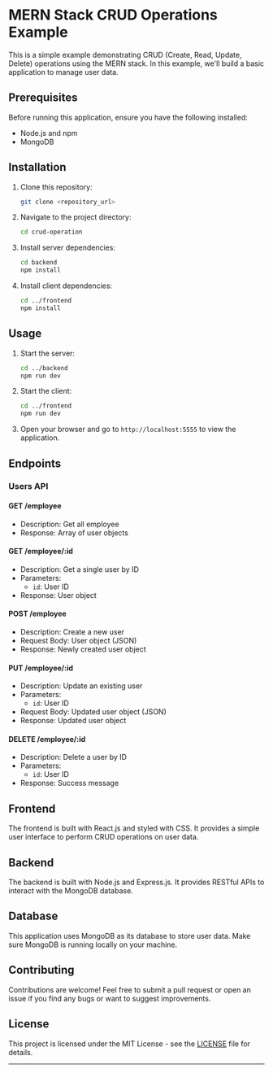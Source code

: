 # MERN Stack CRUD Operations Example

This is a simple example demonstrating CRUD (Create, Read, Update, Delete) operations using the MERN stack. In this example, we'll build a basic application to manage user data.

## Prerequisites

Before running this application, ensure you have the following installed:

- Node.js and npm
- MongoDB

## Installation

1. Clone this repository:

    ```bash
    git clone <repository_url>
    ```

2. Navigate to the project directory:

    ```bash
    cd crud-operation
    ```

3. Install server dependencies:

    ```bash
    cd backend
    npm install
    ```

4. Install client dependencies:

    ```bash
    cd ../frontend
    npm install
    ```

## Usage

1. Start the server:

    ```bash
    cd ../backend
    npm run dev
    ```

2. Start the client:

    ```bash
    cd ../frontend
    npm run dev
    ```

3. Open your browser and go to `http://localhost:5555` to view the application.

## Endpoints

### Users API

#### GET /employee

- Description: Get all employee
- Response: Array of user objects

#### GET /employee/:id

- Description: Get a single user by ID
- Parameters:
  - `id`: User ID
- Response: User object

#### POST /employee

- Description: Create a new user
- Request Body: User object (JSON)
- Response: Newly created user object

#### PUT /employee/:id

- Description: Update an existing user
- Parameters:
  - `id`: User ID
- Request Body: Updated user object (JSON)
- Response: Updated user object

#### DELETE /employee/:id

- Description: Delete a user by ID
- Parameters:
  - `id`: User ID
- Response: Success message

## Frontend

The frontend is built with React.js and styled with CSS. It provides a simple user interface to perform CRUD operations on user data.

## Backend

The backend is built with Node.js and Express.js. It provides RESTful APIs to interact with the MongoDB database.

## Database

This application uses MongoDB as its database to store user data. Make sure MongoDB is running locally on your machine.

## Contributing

Contributions are welcome! Feel free to submit a pull request or open an issue if you find any bugs or want to suggest improvements.

## License

This project is licensed under the MIT License - see the [LICENSE](LICENSE) file for details.

---